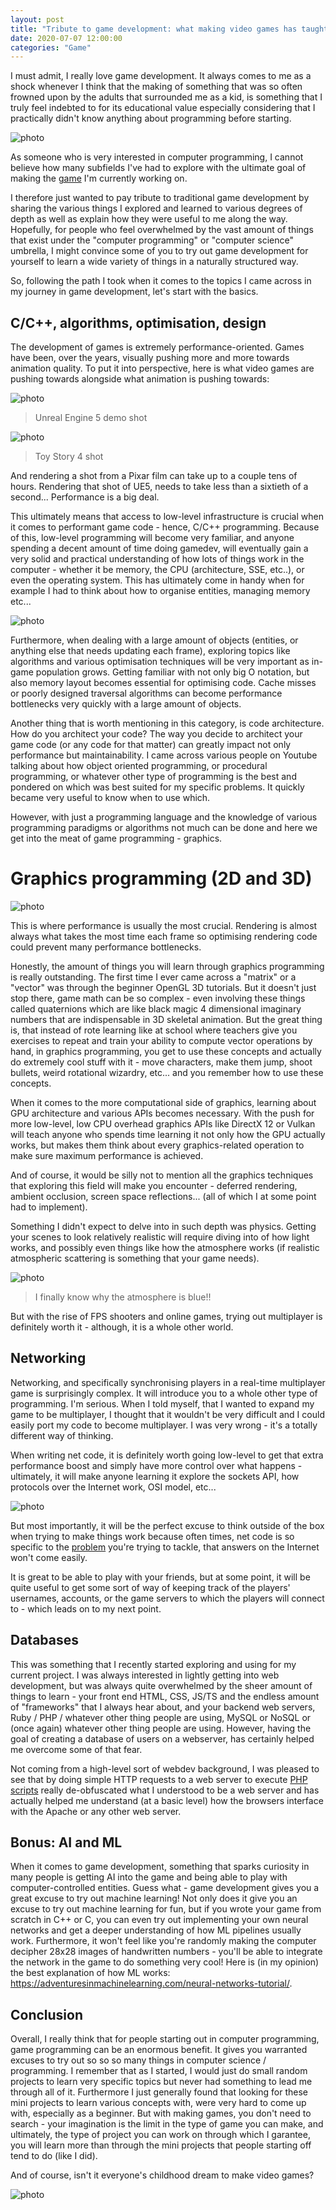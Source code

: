 ```yaml
---
layout: post
title: "Tribute to game development: what making video games has taught me about programming"
date: 2020-07-07 12:00:00
categories: "Game"
---
```


I must admit, I really love game development. It always comes to me as a shock whenever I think that the making of something that was so often frowned upon by the adults that surrounded me as a kid, is something that I truly feel indebted to for its educational value especially considering that I practically didn't know anything about programming before starting.

![photo](/assets/mario.jpeg)

As someone who is very interested in computer programming, I cannot believe how many subfields I've had to explore with the ultimate goal of making the [game](https://github.com/llGuy/vkPhysics) I'm currently working on.

I therefore just wanted to pay tribute to traditional game development by sharing the various things I explored and learned to various degrees of depth as well as explain how they were useful to me along the way. Hopefully, for people who feel overwhelmed by the vast amount of things that exist under the "computer programming" or "computer science" umbrella, I might convince some of you to try out game development for yourself to learn a wide variety of things in a naturally structured way.

So, following the path I took when it comes to the topics I came across in my journey in game development, let's start with the basics.

## C/C++, algorithms, optimisation, design

The development of games is extremely performance-oriented. Games have been, over the years, visually pushing more and more towards animation quality. To put it into perspective, here is what video games are pushing towards alongside what animation is pushing towards:

![photo](/assets/ue5.jpeg)

> Unreal Engine 5 demo shot

![photo](/assets/toy-story-4.jpeg)

> Toy Story 4 shot

And rendering a shot from a Pixar film can take up to a couple tens of hours. Rendering that shot of UE5, needs to take less than a sixtieth of a second... Performance is a big deal.

This ultimately means that access to low-level infrastructure is crucial when it comes to performant game code - hence, C/C++ programming. Because of this, low-level programming will become very familiar, and anyone spending a decent amount of time doing gamedev, will eventually gain a very solid and practical understanding of how lots of things work in the computer - whether it be memory, the CPU (architecture, SSE, etc..), or even the operating system. This has ultimately come in handy when for example I had to think about how to organise entities, managing memory etc...

![photo](/assets/cpp.png)

Furthermore, when dealing with a large amount of objects (entities, or anything else that needs updating each frame), exploring topics like algorithms and various optimisation techniques will be very important as in-game population grows. Getting familiar with not only big O notation, but also memory layout becomes essential for optimising code. Cache misses or poorly designed traversal algorithms can become performance bottlenecks very quickly with a large amount of objects.

Another thing that is worth mentioning in this category, is code architecture. How do you architect your code? The way you decide to architect your game code (or any code for that matter) can greatly impact not only performance but maintainability. I came across various people on Youtube talking about how object oriented programming, or procedural programming, or whatever other type of programming is the best and pondered on which was best suited for my specific problems. It quickly became very useful to know when to use which.

However, with just a programming language and the knowledge of various programming paradigms or algorithms not much can be done and here we get into the meat of game programming - graphics.

# Graphics programming (2D and 3D)

![photo](/assets/teapot.jpeg)

This is where performance is usually the most crucial. Rendering is almost always what takes the most time each frame so optimising rendering code could prevent many performance bottlenecks.

Honestly, the amount of things you will learn through graphics programming is really outstanding. The first time I ever came across a "matrix" or a "vector" was through the beginner OpenGL 3D tutorials. But it doesn't just stop there, game math can be so complex - even involving these things called quaternions which are like black magic 4 dimensional imaginary numbers that are indispensable in 3D skeletal animation. But the great thing is, that instead of rote learning like at school where teachers give you exercises to repeat and train your ability to compute vector operations by hand, in graphics programming, you get to use these concepts and actually do extremely cool stuff with it - move characters, make them jump, shoot bullets, weird rotational wizardry, etc... and you remember how to use these concepts.

When it comes to the more computational side of graphics, learning about GPU architecture and various APIs becomes necessary. With the push for more low-level, low CPU overhead graphics APIs like DirectX 12 or Vulkan will teach anyone who spends time learning it not only how the GPU actually works, but makes them think about every graphics-related operation to make sure maximum performance is achieved.

And of course, it would be silly not to mention all the graphics techniques that exploring this field will make you encounter - deferred rendering, ambient occlusion, screen space reflections... (all of which I at some point had to implement).

Something I didn't expect to delve into in such depth was physics. Getting your scenes to look relatively realistic will require diving into of how light works, and possibly even things like how the atmosphere works (if realistic atmospheric scattering is something that your game needs).

![photo](/assets/atmospheric.jpeg)

> I finally know why the atmosphere is blue!!

But with the rise of FPS shooters and online games, trying out multiplayer is definitely worth it - although, it is a whole other world.

## Networking

Networking, and specifically synchronising players in a real-time multiplayer game is surprisingly complex. It will introduce you to a whole other type of programming. I'm serious. When I told myself, that I wanted to expand my game to be multiplayer, I thought that it wouldn't be very difficult and I could easily port my code to become multiplayer. I was very wrong - it's a totally different way of thinking.

When writing net code, it is definitely worth going low-level to get that extra performance boost and simply have more control over what happens - ultimately, it will make anyone learning it explore the sockets API, how protocols over the Internet work, OSI model, etc...

![photo](/assets/osi.png)

But most importantly, it will be the perfect excuse to think outside of the box when trying to make things work because often times, net code is so specific to the [problem](https://llguy.github.io/game/2020/05/01/multiplayer4.html) you're trying to tackle, that answers on the Internet won't come easily.

 It is great to be able to play with your friends, but at some point, it will be quite useful to get some sort of way of keeping track of the players' usernames, accounts, or the game servers to which the players will connect to - which leads on to my next point.
 
## Databases
 
This was something that I recently started exploring and using for my current project. I was always interested in lightly getting into web development, but was always quite overwhelmed by the sheer amount of things to learn - your front end HTML, CSS, JS/TS and the endless amount of "frameworks" that I always hear about, and your backend web servers, Ruby / PHP / whatever other thing people are using, MySQL or NoSQL or (once again) whatever other thing people are using. However, having the goal of creating a database of users on a webserver, has certainly helped me overcome some of that fear.

Not coming from a high-level sort of webdev background, I was pleased to see that by doing simple HTTP requests to a web server to execute [PHP scripts](https://github.com/llGuy/vkPhysics-meta) really de-obfuscated what I understood to be a web server and has actually helped me understand (at a basic level) how the browsers interface with the Apache or any other web server.

## Bonus: AI and ML

When it comes to game development, something that sparks curiosity in many people is getting AI into the game and being able to play with computer-controlled entities. Guess what - game development gives you a great excuse to try out machine learning! Not only does it give you an excuse to try out machine learning for fun, but if you wrote your game from scratch in C++ or C, you can even try out implementing your own neural networks and get a deeper understanding of how ML pipelines usually work. Furthermore, it won't feel like you're randomly making the computer decipher 28x28 images of handwritten numbers - you'll be able to integrate the network in the game to do something very cool! Here is (in my opinion) the best explanation of how ML works: https://adventuresinmachinelearning.com/neural-networks-tutorial/.

## Conclusion

Overall, I really think that for people starting out in computer programming, game programming can be an enormous benefit. It gives you warranted excuses to try out so so so many things in computer science / programming. I remember that as I started, I would just do small random projects to learn very specific topics but never had something to lead me through all of it. Furthermore I just generally found that looking for these mini projects to learn various concepts with, were very hard to come up with, especially as a beginner. But with making games, you don't need to search - your imagination is the limit in the type of game you can make, and ultimately, the type of project you can work on through which I garantee, you will learn more than through the mini projects that people starting off tend to do (like I did).

And of course, isn't it everyone's childhood dream to make video games?

![photo](/assets/sunset.jpeg)

